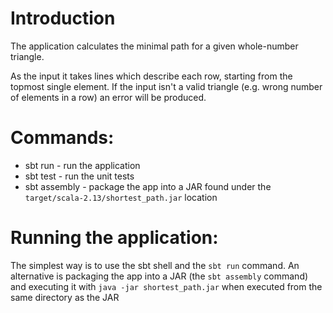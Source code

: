 # Introduction

The application calculates the minimal path for a given whole-number triangle.

As the input it takes lines which describe each row, starting from the topmost single element.
If the input isn't a valid triangle (e.g. wrong number of elements in a row) an error will be produced.

# Commands:
 * sbt run - run the application
 * sbt test - run the unit tests
 * sbt assembly - package the app into a JAR found under the `target/scala-2.13/shortest_path.jar` location
 
# Running the application:

The simplest way is to use the sbt shell and the `sbt run` command.
An alternative is packaging the app into a JAR (the `sbt assembly` command) and executing 
it with `java -jar shortest_path.jar` when executed from the same directory as the JAR 
